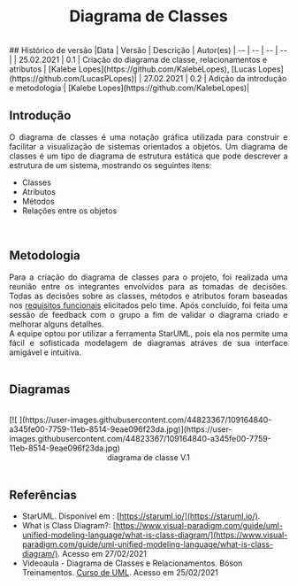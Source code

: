 # <center> Diagrama de Classes
<br>
## Histórico de versão
|Data | Versão | Descrição | Autor(es)
| -- | -- | -- | -- |
| 25.02.2021 | 0.1 | Criação do diagrama de classe, relacionamentos e atributos | [Kalebe Lopes](https://github.com/KalebeLopes), [Lucas Lopes](https://github.com/LucasPLopes)|
| 27.02.2021 | 0.2 | Adição da introdução e metodologia | [Kalebe Lopes](https://github.com/KalebeLopes)|


## Introdução
<div align="justify"> 
O diagrama de classes é uma notação gráfica utilizada para construir e facilitar a visualização de sistemas orientados a objetos. Um diagrama de classes é um tipo de diagrama de estrutura estática que pode descrever a estrutura de um sistema, mostrando os seguintes itens: 
</div>

* Classes
* Atributos
* Métodos
* Relações entre os objetos

<br>

## Metodologia
<div align="justify"> 
Para a criação do diagrama de classes para o projeto, foi realizada uma reunião entre os integrantes envolvidos para as tomadas de decisões. Todas as decisões sobre as classes, métodos e atributos foram baseadas nos <a href="../brainstorming#requisitos-elicitados">requisitos funcionais</a> elicitados pelo time.
Após concluído, foi feita uma sessão de feedback com o grupo a fim de validar o diagrama criado e melhorar alguns detalhes.<br>
A equipe optou por utilizar a ferramenta StarUML, pois ela nos permite uma fácil e sofisticada modelagem de diagramas atráves de sua interface amigável e intuitiva.     
</div>
<br>

## Diagramas
<br>
[![ ](https://user-images.githubusercontent.com/44823367/109164840-a345fe00-7759-11eb-8514-9eae096f23da.jpg)](https://user-images.githubusercontent.com/44823367/109164840-a345fe00-7759-11eb-8514-9eae096f23da.jpg)
<div align="center"> 
diagrama de classe V.1
</div><br> 

## Referências
- StarUML. Disponível em : [https://staruml.io/](https://staruml.io/).
- What is Class Diagram?: [https://www.visual-paradigm.com/guide/uml-unified-modeling-language/what-is-class-diagram/](https://www.visual-paradigm.com/guide/uml-unified-modeling-language/what-is-class-diagram/). Acesso em 27/02/2021
- Videoaula - Diagrama de Classes e Relacionamentos. Bóson Treinamentos. [Curso de UML](www.youtube.com/watch?v=IJtQWLnHvcQ&feature=youtu.be). Acesso em 25/02/2021

